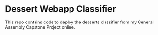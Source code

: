 # Dessert Webapp Classifier
This repo contains code to deploy the desserts classifier from my General Assembly Capstone Project online.
